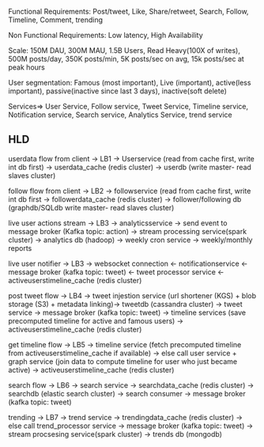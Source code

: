 Functional Requirements: Post/tweet, Like, Share/retweet, Search, Follow, Timeline, Comment, trending

Non Functional Requirements: Low latency, High Availability

Scale: 150M DAU, 300M MAU, 1.5B Users, Read Heavy(100X of writes), 500M posts/day, 350K posts/min, 5K posts/sec on avg, 15k posts/sec at peak hours

User segmentation: Famous (most important), Live (important), active(less important), passive(inactive since last 3 days), inactive(soft delete) 



Services=> User Service, Follow service, Tweet Service, Timeline service, Notification service, Search service, Analytics Service, trend service


HLD
----

userdata flow from client -> LB1 -> Userservice (read from cache first, write int db first) -> userdata_cache (redis cluster) -> userdb (write master- read slaves cluster)

follow flow from client -> LB2 -> followservice (read from cache first, write int db first -> followerdata_cache (redis cluster) -> follower/following db (graphdb/SQLdb write master- read slaves cluster) 

live user actions stream -> LB3 -> analyticsservice -> send event to message broker (Kafka topic: action) -> stream processing service(spark cluster) -> analytics db (hadoop) -> weekly cron service -> weekly/monthly reports

live user notifier -> LB3 -> websocket connection <- notificationservice <- message broker (kafka topic: tweet) <- tweet processor service <- activeuserstimeline_cache (redis cluster)

post tweet flow -> LB4 -> tweet injestion service (url shortener (KGS) + blob storage (S3) + metadata linking)-> tweetdb (cassandra cluster) -> tweet service -> message broker (kafka topic: tweet) -> timeline services (save precomputed timeline for active and famous users) -> activeuserstimeline_cache (redis cluster) 

get timeline flow -> LB5 -> timeline service (fetch precomputed timeline from activeuserstimeline_cache if available) -> else call user service + graph service (join data to compute timeline for user who just became active) -> activeuserstimeline_cache (redis cluster)

search flow -> LB6 -> search service -> searchdata_cache (redis cluster) -> searchdb (elastic search cluster) -> search consumer ->  message broker (kafka topic: tweet)

trending -> LB7 -> trend service -> trendingdata_cache (redis cluster) -> else call trend_processor service -> message broker (kafka topic: tweet) -> stream procsesing service(spark cluster) -> trends db (mongodb)




